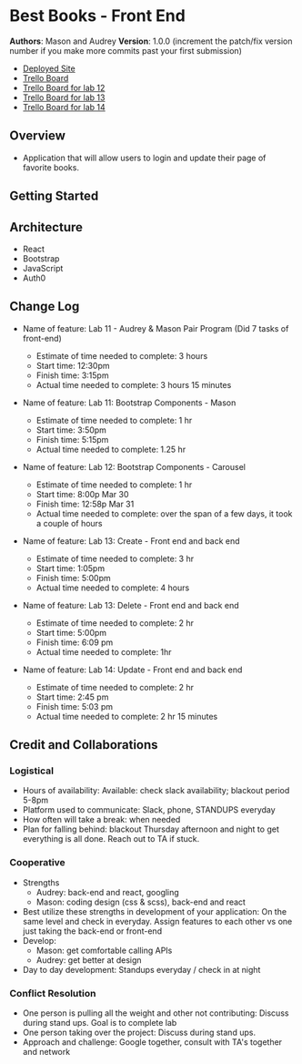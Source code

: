 # Best Books - Front End

**Authors**: Mason and Audrey
**Version**: 1.0.0 (increment the patch/fix version number if you make more commits past your first submission)

- [Deployed Site](https://gracious-wilson-69136f.netlify.app/)
- [Trello Board](https://trello.com/b/er6C3Otj/lab-11-12)
- [Trello Board for lab 12](https://trello.com/b/aLxB76Dp/best-books-lab-12)
- [Trello Board for lab 13](https://trello.com/b/S5gZnzl4/best-books-lab-13)
- [Trello Board for lab 14](https://trello.com/b/E5lMh03j/city-explorer-lab-14) 

## Overview

- Application that will allow users to login and update their page of favorite books. 

## Getting Started
<!-- What are the steps that a user must take in order to build this app on their own machine and get it running? -->

## Architecture

- React
- Bootstrap
- JavaScript
- Auth0

## Change Log

- Name of feature: Lab 11 - Audrey & Mason Pair Program (Did 7 tasks of front-end)
  - Estimate of time needed to complete: 3 hours
  - Start time: 12:30pm
  - Finish time: 3:15pm
  - Actual time needed to complete: 3 hours 15 minutes

- Name of feature: Lab 11: Bootstrap Components - Mason
  - Estimate of time needed to complete: 1 hr
  - Start time: 3:50pm
  - Finish time: 5:15pm
  - Actual time needed to complete: 1.25 hr

- Name of feature: Lab 12: Bootstrap Components - Carousel
  - Estimate of time needed to complete: 1 hr
  - Start time: 8:00p Mar 30
  - Finish time: 12:58p Mar 31
  - Actual time needed to complete: over the span of a few days, it took a couple of hours

- Name of feature: Lab 13: Create - Front end and back end
  - Estimate of time needed to complete: 3 hr
  - Start time: 1:05pm
  - Finish time: 5:00pm
  - Actual time needed to complete: 4 hours

- Name of feature: Lab 13: Delete - Front end and back end
  - Estimate of time needed to complete: 2 hr
  - Start time: 5:00pm 
  - Finish time: 6:09 pm
  - Actual time needed to complete: 1hr

- Name of feature: Lab 14: Update - Front end and back end
  - Estimate of time needed to complete: 2 hr
  - Start time: 2:45 pm
  - Finish time: 5:03 pm
  - Actual time needed to complete: 2 hr 15 minutes

## Credit and Collaborations

### Logistical

- Hours of availability: Available: check slack availability; blackout period 5-8pm
- Platform used to communicate: Slack, phone, STANDUPS everyday
- How often will take a break: when needed
- Plan for falling behind: blackout Thursday afternoon and night to get everything is all done. Reach out to TA if stuck.

### Cooperative

- Strengths
  - Audrey: back-end and react, googling
  - Mason: coding design (css & scss), back-end and react
- Best utilize these strengths in development of your application: On the same level and check in everyday. Assign features to each other vs one just taking the back-end or front-end
- Develop:
  - Mason: get comfortable calling APIs
  - Audrey: get better at design
- Day to day development: Standups everyday / check in at night

### Conflict Resolution

- One person is pulling all the weight and other not contributing: Discuss during stand ups. Goal is to complete lab
- One person taking over the project: Discuss during stand ups.
- Approach and challenge: Google together, consult with TA's together and network
